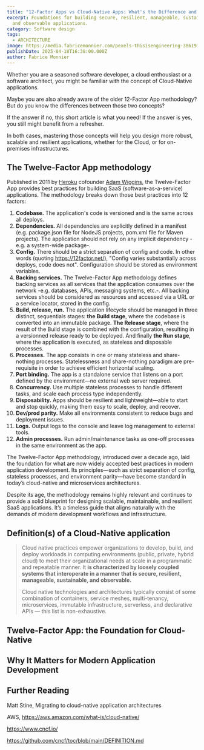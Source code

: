 ```yaml
---
title: "12-Factor Apps vs Cloud-Native Apps: What's the Difference and Why It Matters"
excerpt: Foundations for building secure, resilient, manageable, sustainable,
  and observable applications.
category: Software design
tags:
  - ARCHITECTURE
image: https://media.fabricemonnier.com/pexels-thisisengineering-3861972.jpg
publishDate: 2025-04-18T16:38:00.000Z
author: Fabrice Monnier
---
```

Whether you are a seasoned software developer, a cloud enthousiast or a software architect, you might be familiar with the concept of Cloud-Native applications. 

Maybe you are also already aware of the older 12-Factor App methodology? But do you know the differences between those two concepts?

If the answer if no, this short article is what you need! If the answer is yes, you still might benefit from a refresher.

In both cases, mastering those concepts will help you design more robust, scalable and resilient applications, whether for the Cloud, or for on-premises infrastructures.

## The Twelve-Factor App methodology

Published in 2011 by [Heroku](https://www.heroku.com/) cofounder [Adam Wiggins](https://adamwiggins.com), the Twelve-Factor App provides best practices for building SaaS (software-as-a-service) applications. The methodology breaks down those best practices  into 12 factors:

1. **Codebase.** The application's code is versioned and is the same across all deploys.
2. **Dependencies.** All dependencies are explicitly defined in a manifest (e.g. package.json file for NodeJS projects, pom.xml file for Maven projects). The application should not rely on any implicit dependency -e.g. a system-wide package-. 
3. **Config.** There should be a strict separation of config and code. In other words (quoting <https://12factor.net/>), "Config varies substantially across deploys, code does not". Configuration should be stored as environment variables.
4. **Backing services.** The Twelve-Factor App methodology defines backing services as all services that the application consumes over the network -e.g. databases, APIs, messaging systems, etc.-. All backing services should be considered as resources and accessed via a URL or a service locator, stored in the config.
5. **Build, release, run.** The application lifecycle should be managed in three distinct, sequentials stages: **the Build stage**, where the codebase is converted into an immutable package. **The Release stage**, where the result of the Build stage is combined with the configuration, resulting in a versionned release ready to be deployed. And finally **the Run stage**, where the application is executed, as stateless and disposable processes. 
6. **Processes.** The app consists in one or many stateless  and share-nothing processes. Statelessness and share-nothing paradigm are pre-requisite in order to achieve efficient horizontal scaling.
7. **Port binding.** The app is a standalone service that listens on a port defined by the environment—no external web server required.
8. **Concurrency.** Use multiple stateless processes to handle different tasks, and scale each process type independently.
9. **Disposability.** Apps should be resilient and lightweight—able to start and stop quickly, making them easy to scale, deploy, and recover.
10. **Dev/prod parity.** Make all environments consistent to reduce bugs and deployment issues.
11. **Logs.** Output logs to the console and leave log management to external tools.
12. **Admin processes.** Run admin/maintenance tasks as one-off processes in the same environment as the app.

The Twelve-Factor App methodology, introduced over a decade ago, laid the foundation for what are now widely accepted best practices in modern application development. Its principles—such as strict separation of config, stateless processes, and environment parity—have become standard in today’s cloud-native and microservices architectures.

Despite its age, the methodology remains highly relevant and continues to provide a solid blueprint for designing scalable, maintainable, and resilient SaaS applications. It’s a timeless guide that aligns naturally with the demands of modern development workflows and infrastructure.

## Definition(s) of a Cloud-Native application

> Cloud native practices empower organizations to develop, build, and deploy workloads in computing environments (public, private, hybrid cloud) to meet their organizational needs at scale in a programmatic and repeatable manner. It **is characterized by loosely coupled systems that interoperate in a manner that is secure, resilient, manageable, sustainable, and observable.**
>
> Cloud native technologies and architectures typically consist of some combination of containers, service meshes, multi-tenancy, microservices, immutable infrastructure, serverless, and declarative APIs — this list is non-exhaustive.



## Twelve-Factor App: the Foundation for Cloud-Native

## Why It Matters for Modern Application Development

## Further Reading

Matt Stine, Migrating to cloud-native application architectures

AWS, https://aws.amazon.com/what-is/cloud-native/

https://www.cncf.io/

https://github.com/cncf/toc/blob/main/DEFINITION.md
